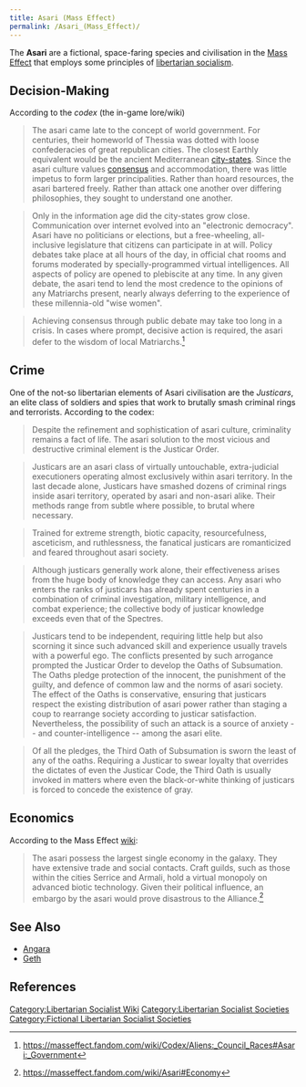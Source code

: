 ```yaml
---
title: Asari (Mass Effect)
permalink: /Asari_(Mass_Effect)/
---
```


The **Asari** are a fictional, space-faring species and civilisation in
the [Mass Effect](Mass_Effect_(Video_Game).md "wikilink") that employs some
principles of [libertarian
socialism](List_of_Libertarian_Socialist_Societies.md "wikilink").

## Decision-Making

According to the *codex* (the in-game lore/wiki)

> The asari came late to the concept of world government. For centuries,
> their homeworld of Thessia was dotted with loose confederacies of
> great republican cities. The closest Earthly equivalent would be the
> ancient Mediterranean [city-states](Athenian_Polis.md "wikilink"). Since
> the asari culture values [consensus](consensus.md "wikilink") and
> accommodation, there was little impetus to form larger principalities.
> Rather than hoard resources, the asari bartered freely. Rather than
> attack one another over differing philosophies, they sought to
> understand one another.

> Only in the information age did the city-states grow close.
> Communication over internet evolved into an "electronic democracy".
> Asari have no politicians or elections, but a free-wheeling,
> all-inclusive legislature that citizens can participate in at will.
> Policy debates take place at all hours of the day, in official chat
> rooms and forums moderated by specially-programmed virtual
> intelligences. All aspects of policy are opened to plebiscite at any
> time. In any given debate, the asari tend to lend the most credence to
> the opinions of any Matriarchs present, nearly always deferring to the
> experience of these millennia-old "wise women".

> Achieving consensus through public debate may take too long in a
> crisis. In cases where prompt, decisive action is required, the asari
> defer to the wisdom of local Matriarchs.[^1]

## Crime

One of the not-so libertarian elements of Asari civilisation are the
*Justicars*, an elite class of soldiers and spies that work to brutally
smash criminal rings and terrorists. According to the codex:

> Despite the refinement and sophistication of asari culture,
> criminality remains a fact of life. The asari solution to the most
> vicious and destructive criminal element is the Justicar Order.

> Justicars are an asari class of virtually untouchable, extra-judicial
> executioners operating almost exclusively within asari territory. In
> the last decade alone, Justicars have smashed dozens of criminal rings
> inside asari territory, operated by asari and non-asari alike. Their
> methods range from subtle where possible, to brutal where necessary.

> Trained for extreme strength, biotic capacity, resourcefulness,
> asceticism, and ruthlessness, the fanatical justicars are romanticized
> and feared throughout asari society.

> Although justicars generally work alone, their effectiveness arises
> from the huge body of knowledge they can access. Any asari who enters
> the ranks of justicars has already spent centuries in a combination of
> criminal investigation, military intelligence, and combat experience;
> the collective body of justicar knowledge exceeds even that of the
> Spectres.

> Justicars tend to be independent, requiring little help but also
> scorning it since such advanced skill and experience usually travels
> with a powerful ego. The conflicts presented by such arrogance
> prompted the Justicar Order to develop the Oaths of Subsumation. The
> Oaths pledge protection of the innocent, the punishment of the guilty,
> and defence of common law and the norms of asari society. The effect
> of the Oaths is conservative, ensuring that justicars respect the
> existing distribution of asari power rather than staging a coup to
> rearrange society according to justicar satisfaction. Nevertheless,
> the possibility of such an attack is a source of anxiety -- and
> counter-intelligence -- among the asari elite.

> Of all the pledges, the Third Oath of Subsumation is sworn the least
> of any of the oaths. Requiring a Justicar to swear loyalty that
> overrides the dictates of even the Justicar Code, the Third Oath is
> usually invoked in matters where even the black-or-white thinking of
> justicars is forced to concede the existence of gray.

## Economics

According to the Mass Effect [wiki](wiki.md "wikilink"):

> The asari possess the largest single economy in the galaxy. They have
> extensive trade and social contacts. Craft guilds, such as those
> within the cities Serrice and Armali, hold a virtual monopoly on
> advanced biotic technology. Given their political influence, an
> embargo by the asari would prove disastrous to the Alliance.[^2]

## See Also

- [Angara](Angara_(Mass_Effect).md "wikilink")
- [Geth](Geth_(Mass_Effect).md "wikilink")

## References

<references />

[Category:Libertarian Socialist
Wiki](Category:Libertarian_Socialist_Wiki.md "wikilink")
[Category:Libertarian Socialist
Societies](Category:Libertarian_Socialist_Societies.md "wikilink")
[Category:Fictional Libertarian Socialist
Societies](Category:Fictional_Libertarian_Socialist_Societies.md "wikilink")

[^1]: <https://masseffect.fandom.com/wiki/Codex/Aliens:_Council_Races#Asari:_Government>

[^2]: <https://masseffect.fandom.com/wiki/Asari#Economy>